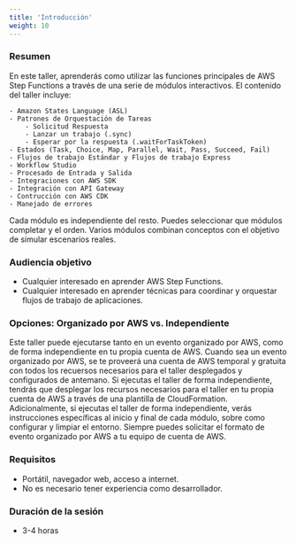 ```yaml
---
title: 'Introducción'
weight: 10
---
```


### Resumen

En este taller, aprenderás como utilizar las funciones principales de AWS Step Functions a través de una serie de módulos interactivos. El contenido del taller incluye:

    - Amazon States Language (ASL)
    - Patrones de Orquestación de Tareas
        - Solicitud Respuesta
        - Lanzar un trabajo (.sync)
        - Esperar por la respuesta (.waitForTaskToken)
    - Estados (Task, Choice, Map, Parallel, Wait, Pass, Succeed, Fail)
    - Flujos de trabajo Estándar y Flujos de trabajo Express 
    - Workflow Studio
    - Procesado de Entrada y Salida
    - Integraciones con AWS SDK
    - Integración con API Gateway
    - Contrucción con AWS CDK
    - Manejado de errores 

Cada módulo es independiente del resto. Puedes seleccionar que módulos completar y el orden. Varios módulos combinan conceptos con el objetivo de simular escenarios reales.

### Audiencia objetivo
- Cualquier interesado en aprender AWS Step Functions.
- Cualquier interesado en aprender técnicas para coordinar y orquestar flujos de trabajo de aplicaciones.

### Opciones: Organizado por AWS vs. Independiente
Este taller puede ejecutarse tanto en un evento organizado por AWS, como de forma independiente en tu propia cuenta de AWS. Cuando sea un evento organizado por AWS, se te proveerá una cuenta de AWS temporal y gratuita con todos los recuersos necesarios para el taller desplegados y configurados de antemano. Si ejecutas el taller de forma independiente, tendrás que desplegar los recursos necesarios para el taller en tu propia cuenta de AWS a través de una plantilla de CloudFormation. Adicionalmente, si ejecutas el taller de forma independiente, verás instrucciones específicas al inicio y final de cada módulo, sobre como configurar y limpiar el entorno. Siempre puedes solicitar el formato de evento organizado por AWS a tu equipo de cuenta de AWS.

### Requisitos
- Portátil, navegador web, acceso a internet.
- No es necesario tener experiencia como desarrollador.

### Duración de la sesión
- 3-4 horas

